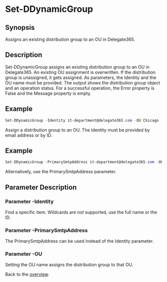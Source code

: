 # Set-DDynamicGroup

## Synopsis
Assigns an existing distribution group to an OU in Delegate365.

## Description
Set-DDynamicGroup assigns an existing distribution group to an OU in Delegate365.
An existing OU assignment is overwritten. If the distribution group is unassigned, it gets assigned.
As parameters, the Identity and the OU name must be provided. 
The output shows the distribution group object and an operation status.
For a successful operation, the Error property is False and the Message property is empty.

## Example
```powershell
Set-DDynamicGroup -Identity it-department@delegate365.com -OU Chicago
```
Assign a distribution group to an OU. The Identity must be provided by email address or by ID.

## Example
```powershell
Set-DDynamicGroup -PrimarySmtpAddress it-department@delegate365.com -OU Chicago
```
Alternatively, use the PrimarySmtpAddress parameter.

## Parameter Description
### Parameter -Identity
Find a specific item. Wildcards are not supported, use the full name or the ID.
### Parameter -PrimarySmtpAddress
The PrimarySmtpAddress can be used instead of the Identity parameter.
### Parameter -OU
Setting the OU name assigns the distribution group to that OU.

Back to the [overview](https://github.com/delegate365/PowerShell).
